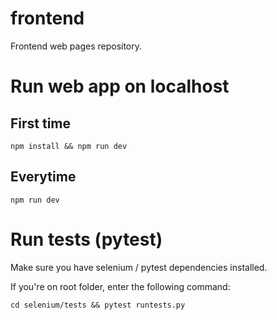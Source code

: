 # frontend
Frontend web pages repository.

# Run web app on localhost
   
## First time

 ```npm install && npm run dev ```
   
## Everytime
 ```npm run dev ```
 
 # Run tests (pytest)
 Make sure you have selenium / pytest dependencies installed.
 
 If you're on root folder, enter the following command:
 
  ``` cd selenium/tests && pytest runtests.py ```
 
